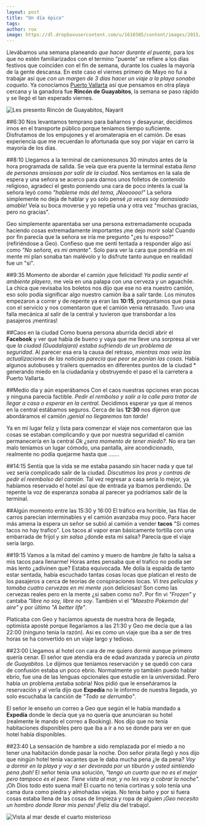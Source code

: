 ```yaml
---
layout: post
title: "Un día épico"
tags: 
author: rox
image: https://dl.dropboxusercontent.com/u/1610385/content/images/2015/05/2015-05-02-08-31-07.jpg
---
```

Llevábamos una semana planeando *que hacer durante el puente,* para los que no estén familiarizados con el termino "puente" se refiere a los días festivos que coinciden con el fin de semana, durante los cuales la mayoría de la gente descansa. En este caso el viernes primero de Mayo no fui a trabajar así que *con un margen de 3 días hacer un viaje a la playa sonaba coqueto*. Ya conocíamos [Puerto Vallarta](/tag/puerto-vallarta/) así que pensamos en otra playa cercana y la ganadora fue **Rincón de Guayabitos**, la semana se paso rápido y se llegó el tan esperado viernes.

![Les presento Rincón de Guayabitos, Nayarit](https://dl.dropboxusercontent.com/u/1610385/content/images/2015/05/2015-05-02-08-23-27--1-.jpg)

##6:30 
Nos levantamos temprano  para bañarnos y desayunar, decidimos irnos en el transporte público porque teníamos tiempo suficiente. Disfrutamos de los empujones y el aromaterapia en el camión. De esas experiencia que me recuerdan lo afortunada que soy por viajar en carro la mayoría de los días.

##8:10 
Llegamos a la terminal de camionesunos 30 minutos antes de la hora programada de salida. Se veía que era puente la terminal estaba *llena de personas ansiosas por salir de la ciudad*. Nos sentamos en la sala de espera y una señora se acerco para darnos unos folletos de contenido religioso, agradecí el gesto poniendo una cara de poco interés la cual la señora leyó como *"hableme más del tema, ¡Noooooo!"* La señora simplemente no deja de hablar y yo solo pensé *¡a veces soy demasiado amable!* Veía su boca moverse y yo repetía una y otra vez "muchas gracias, pero no gracias". 

Geo simplemente aparentaba ser una persona extremadamente ocupada haciendo cosas extremadamente importantes ¡me dejo morir sola! Cuando por fin parecía que la señora se iría  me pregunto "¿es tu esposo?" (refiriéndose a Geo). Confieso que me sentí tentada a responder algo así como *"No señora, es mi amante"*. Solo para ver la cara que pondría en mi mente mi plan sonaba tan malévolo y lo disfrute tanto aunque en realidad fue un "si".

##9:35 
Momento de abordar el camión ¡que felicidad! *Ya podía sentir el ambiente playero*, me veía en una palapa con una cerveza y un aguachile. La chica que revisaba los boletos nos dijo que ese no era nuestro camión, eso solo podía significar algo nuestro camión iba a salir tarde. Los minutos empezaron a correr y de repente ya eran las **10:15**, preguntamos que pasa con el servicio y nos comentaron que el camión venia retrasado. Tuvo una falla mecánica al salir de la central y tuvieron que transbordar a los pasajeros ¡mentiras!

##Caos en la ciudad
Como buena persona aburrida decidí abrir el **Facebook** y ver que había de bueno y vaya que me lleve una sorpresa al ver que *la ciudad (Guadalajara) estaba sufriendo de un problema de seguridad*. Al parecer esa era la causa del retraso, *mientras mas veía las actualizaciones de las noticias parecía que peor se ponían las cosas.* Había algunos autobuses y trailers quemados en diferentes puntos de la ciudad * generando miedo en la ciudadanía y obstruyendo el paso el la carretera a Puerto Vallarta.

##Medio día y aún esperábamos
Con el caos nuestras opciones eran pocas y ninguna parecía factible. *Pedir el rembolso y salir a la calle para tratar de llegar a casa o esperar en la central.* Decidimos esperar ya que al menos en la central estábamos seguros. Cerca de las **12:30** nos dijeron que abordáramos el camión *¡genial no llegaremos tan tarde!* 

Ya en mi lugar feliz y lista para comenzar el viaje nos comentaron que las cosas se estaban complicando y que por nuestra seguridad el camión permanecería en la central *Ok ¿sera momento de tener miedo?*. No era tan malo teníamos un lugar cómodo, una pantalla, aire acondicionado, realmente no podía quejarme hasta que .......

##14:15 
Sentía que la vida se me estaba pasando sin hacer nada y que tal vez sería complicado salir de la ciudad. *Discutimos los pros y contras de pedir el reembolso del camión.* Tal vez regresar a casa sería lo mejor, ya habíamos reservado el hotel así que de entrada ya íbamos perdiendo. De repente la voz de esperanza sonaba al parecer ya podríamos salir de la terminal.

##Algún momento entre las 15:30 y 16:00 
El tráfico era horrible, las filas de carros parecían interminables y el camión avanzaba muy poco. Para hacer más amena la espera un señor se subió al camión a vender **tacos** "Si comes tacos no hay trafico". Los tacos al vapor eran básicamente tortilla con una embarrada de frijol y *sin salsa* ¿donde esta mi salsa? Parecía que el viaje sería largo. 

##19:15 
Vamos a la mitad del camino y muero de hambre ¡le falto la salsa a mis tacos para llenarme! Horas antes pensaba que el trafico no podía ser más lento ¿adivinen que? Estaba equivocada. Me dolía la espalda de tanto estar sentada, había escuchado tantas cosas locas que platican el resto de los pasajeros a cerca de teorías de conspiraciones locas. *Vi tres películas y tomaba cuatro cervezas en mi mente*  ¡son deliciosas! Son como las cervezas reales pero en la mente ¿si saben como no?. Por fin vi *"Frozen"* y cantaba *"libre no soy, libre no soy*. También vi el  *"Maestro Pokemón del aire"* y por último *"A better life"*. 

Platicaba con Geo y hacíamos apuesta de nuestra hora de llegada, optimista aposté porque llegaríamos a las 21:30 y Geo me decía que a las 22:00 (ninguno tenia la razón). Así es como un viaje que iba a ser de tres horas se ha convertido en un viaje largo y tedioso.

##23:00 
Llegamos al hotel con cara de me quiero dormir aunque primero quería cenar. El señor que atendía era de edad avanzada y parecía *un pirata de Guayabitos.* Le dijimos que teníamos reservación y se quedó con cara de confusión estaba un poco ebrio. Normalmente yo también puedo hablar ebrio, fue una de las lenguas opcionales que estudie en la universidad. Pero había un problema ¡estaba sobria! Nos pidió que le enseñáramos la reservación y al verla dijo que **Expedía** no le informo de nuestra llegada, yo solo escuchaba la canción de *"Todo se derrumbo"*. 

El señor le enseño un correo a Geo que según el le había mandado a **Expedía** donde le decía que ya no quería que anunciaran su hotel (realmente le mando el correo a Booking). Nos dijo que no tenía habitaciones disponibles pero que iba a ir a no se donde para ver en que hotel había disponibles.

##23:40 
La sensación de hambre a sido remplazada por el miedo a no tener una habitación donde pasar la noche. Don señor pirata llegó y nos dijo que ningún hotel tenía vacantes que le daba mucha pena ¿le da pena? *Voy a dormir en la playa y voy a ser devorada por un tiburón y usted sintiendo pena ¡bah!* El señor tenía una solución, *"tengo un cuarto que no es el mejor pero tampoco es el peor. Tiene vista al mar, y no les voy a cobrar la noche".* ¡Oh Dios todo esto suena mal! El cuarto no tenia cortinas y solo tenía una cama dura como piedra y almohadas viejas. No tenia baño y por si fuera cosas estaba llena de las cosas de limpieza y ropa de alguien *¡Geo necesito un hombro donde llorar mis penas!* ¡Feliz día del trabajo!.

![Vista al mar desde el cuarto misterioso](https://dl.dropboxusercontent.com/u/1610385/content/images/2015/05/2015-05-02-07-42-24.jpg)
